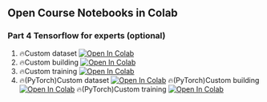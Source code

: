 ## Open Course Notebooks in Colab

### Part 4 Tensorflow for experts (optional)
1. 🔥Custom dataset [![Open In Colab](https://colab.research.google.com/assets/colab-badge.svg)](https://colab.research.google.com/github/TA-aiacademy/course_3.0/blob/DL/04_DL/part4/1_Custom_dataset.ipynb)
2. 🔥Custom building [![Open In Colab](https://colab.research.google.com/assets/colab-badge.svg)](https://colab.research.google.com/github/TA-aiacademy/course_3.0/blob/DL/04_DL/part4/2_Custom_building.ipynb)
3. 🔥Custom training [![Open In Colab](https://colab.research.google.com/assets/colab-badge.svg)](https://colab.research.google.com/github/TA-aiacademy/course_3.0/blob/DL/04_DL/part4/3_Custom_training.ipynb)
4. 🔥(PyTorch)Custom dataset [![Open In Colab](https://colab.research.google.com/assets/colab-badge.svg)](https://colab.research.google.com/github/TA-aiacademy/course_3.0/blob/DL/04_DL/part4/4-1_(PyToch)Custom_dataset.ipynb)
   🔥(PyTorch)Custom building [![Open In Colab](https://colab.research.google.com/assets/colab-badge.svg)](https://colab.research.google.com/github/TA-aiacademy/course_3.0/blob/DL/04_DL/part4/4-2_(PyToch)Custom_building.ipynb)
   🔥(PyTorch)Custom training [![Open In Colab](https://colab.research.google.com/assets/colab-badge.svg)](https://colab.research.google.com/github/TA-aiacademy/course_3.0/blob/DL/04_DL/part4/4-3_(PyToch)Custom_training.ipynb)
